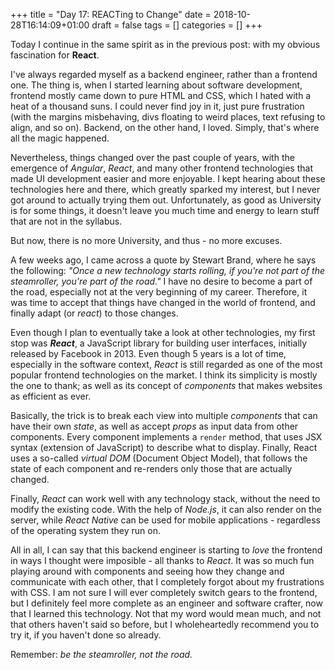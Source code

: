 +++
title = "Day 17: REACTing to Change"
date = 2018-10-28T16:14:09+01:00
draft = false
tags = []
categories = []
+++

Today I continue in the same spirit as in the previous post: with my obvious fascination for __React__. 

I've always regarded myself as a backend engineer, rather than a frontend one. The thing is, when I started learning about software development, frontend mostly came down to pure HTML and CSS, which I hated with a heat of a thousand suns. I could never find joy in it, just pure frustration (with the margins misbehaving, divs floating to weird places, text refusing to align, and so on). Backend, on the other hand, I loved. Simply, that's where all the magic happened. 

Nevertheless, things changed over the past couple of years, with the emergence of _Angular_, _React_, and many other frontend technologies that made UI development easier and more enjoyable. I kept hearing about these technologies here and there, which greatly sparked my interest, but I never got around to actually trying them out. Unfortunately, as good as University is for some things, it doesn't leave you much time and energy to learn stuff that are not in the syllabus.

But now, there is no more University, and thus - no more excuses.

A few weeks ago, I came across a quote by Stewart Brand, where he says the following: _"Once a new technology starts rolling, if you're not part of the steamroller, you're part of the road."_ I have no desire to become a part of the road, especially not at the very beginning of my career. Therefore, it was time to accept that things have changed in the world of frontend, and finally adapt (or _react_) to those changes. 

Even though I plan to eventually take a look at other technologies, my first stop was ___React___, a JavaScript library for building user interfaces, initially released by Facebook in 2013. Even though 5 years is a lot of time, especially in the software context, _React_ is still regarded as one of the most popular frontend technologies on the market. I think its simplicity is mostly the one to thank; as well as its concept of _components_ that makes websites as efficient as ever.

Basically, the trick is to break each view into multiple _components_ that can have their own _state_, as well as accept _props_ as input data from other components. Every component implements a `render` method, that uses JSX syntax (extension of JavaScript) to describe what to display. Finally, React uses a so-called _virtual DOM_ (Document Object Model), that follows the state of each component and re-renders only those that are actually changed. 

Finally, _React_ can work well with any technology stack, without the need to modify the existing code. With the help of _Node.js_, it can also render on the server, while _React Native_ can be used for mobile applications - regardless of the operating system they run on.

All in all, I can say that this backend engineer is starting to _love_ the frontend in ways I thought were imposible - all thanks to _React_. It was so much fun playing around with components and seeing how they change and communicate with each other, that I completely forgot about my frustrations with CSS. I am not sure I will ever completely switch gears to the frontend, but I definitely feel more complete as an engineer and software crafter, now that I learned this technology. Not that my word would mean much, and not that others haven't said so before, but I wholeheartedly recommend you to try it, if you haven't done so already.

Remember: _be the steamroller, not the road._
